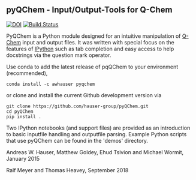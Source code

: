 ## pyQChem - Input/Output-Tools for Q-Chem

[![DOI](https://zenodo.org/badge/16428728.svg)](https://zenodo.org/badge/latestdoi/16428728)
[![Build Status](https://travis-ci.com/hauser-group/pyQChem.svg?branch=master)](https://travis-ci.com/hauser-group/pyQChem) 

PyQChem is a Python module designed for an intuitive manipulation of [Q-Chem](http://www.q-chem.com) input and output files. It was written with special focus on the features of [IPython](http://ipython.org) such as tab completion and easy access to help docstrings via the question mark operator.

Use conda to add the latest release of pqQChem to your environment (recommended),

```
conda install -c awhauser pyqchem 
```

or clone and install the current Github development version via

```
git clone https://github.com/hauser-group/pyQChem.git
cd pyQChem
pip install .
```

Two IPython notebooks (and support files) are provided as an introduction
to basic inputfile handling and outputfile parsing.
Example Python scripts that use pyQChem can be found in the 'demos' directory.

Andreas W. Hauser, Matthew Goldey, Ehud Tsivion and Michael Wormit, January 2015

Ralf Meyer and Thomas Heavey, September 2018
